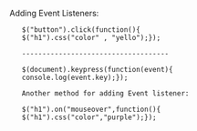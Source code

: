 Adding Event Listeners:

       $("button").click(function(){
       $("h1").css("color" , "yello");});

       ------------------------------------

       $(document).keypress(function(event){
       console.log(event.key);});

       Another method for adding Event listener:

       $("h1").on("mouseover",function(){
       $("h1").css("color","purple");});
